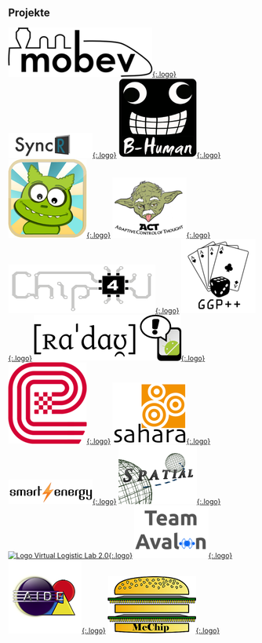 ## Projekte

[![Logo MOBEV](assets/img/mobev.png){:.logo}](mobev.html)
[![Logo SyncReal](assets/img/syncreal.png){:.logo}](syncreal.html)
[![Logo B-Human](assets/img/b-human.png){:.logo}](b-human.html)
[![Logo MoVirWelt](assets/img/movirwelt.png){:.logo}](movirwelt.html)
[![Logo ACT](assets/img/act.png){:.logo}](act.html)
[![Logo Chip4U](assets/img/chip4u.png){:.logo}](chip4u.html)
[![Logo GGP++](assets/img/ggplusplus.png){:.logo}](ggplusplus.html)
[![Logo RADAU](assets/img/radau.png){:.logo}](radau.html)
[![Logo eStudent](assets/img/estudent.png){:.logo}](estudent.html)
[![Logo SAHARA](assets/img/sahara.png){:.logo}](sahara.html)
[![Logo Smart Energy](assets/img/smart-energy.png){:.logo}](smart-energy.html)
[![Logo Spatial](assets/img/spatial.png){:.logo}](spatial.html)
[![Logo Virtual Logistic Lab 2.0](assets/img/virtual-logistic-lab-2.png){:.logo}](virtual-logistic-lab-2.html)
[![Logo AVALON](assets/img/avalon.png){:.logo}](avalon.html)
[![Logo AIDE](assets/img/aide.png){:.logo}](aide.html)
[![Logo McChip](assets/img/mcchip.png){:.logo}](mcchip.html) 
